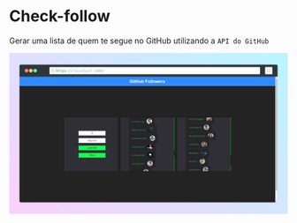 # Check-follow
Gerar uma lista de quem te segue no GitHub utilizando a `API do GitHub`

<img src="screenshot.png"> 
